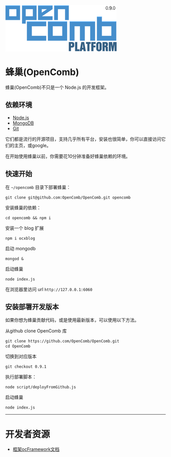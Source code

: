 ![opencomb logo](public/images/logo.png)

蜂巢(OpenComb)
===

蜂巢(OpenComb)不只是一个 Node.js 的开发框架。

## 依赖环境

* [Node.js](http://nodejs.org/)
* [MongoDB](http://www.mongodb.org/)
* [Git](http://git-scm.com/)

它们都是流行的开源项目，支持几乎所有平台，安装也很简单，你可以直接访问它们的主页，或google。

在开始使用蜂巢以前，你需要花10分钟准备好蜂巢依赖的环境。

## 快速开始

在 `~/opencomb` 目录下部署蜂巢：

```
git clone git@github.com:OpenComb/OpenComb.git opencomb
```

安装蜂巢的依赖：

```
cd opencomb && npm i
```

安装一个 blog 扩展

```
npm i ocxblog
```

启动 mongodb

```
mongod &
```

启动蜂巢

```
node index.js
```

在浏览器里访问 url `http://127.0.0.1:6060`


## 安装部署开发版本

如果你想为蜂巢贡献代码，或是使用最新版本，可以使用以下方法。


从github clone OpenComb 库
```
git clone https://github.com/OpenComb/OpenComb.git
cd OpenComb
```

切换到对应版本
```
git checkout 0.9.1
```

执行部署脚本：
```
node script/deployFromGithub.js
```

启动蜂巢
```
node index.js
```


---

# 开发者资源

* [框架ocFramework文档](doc/manual)



